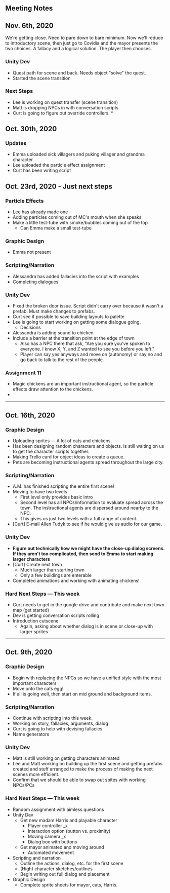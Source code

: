 ## Meeting Notes

## Nov. 6th, 2020

We're getting close. Need to pare down to bare minimum. Now we'll reduce to introductory scene, then just go to Covidia and the mayor presents the two choices. A fallacy and a logical solution. The player then chooses. 

### Unity Dev

* Quest path for scene and back. Needs object "solve" the quest. 
* Started the scene transition

### Next Steps

* Lee is working on quest transfer (scene transition)
* Matt is dropping NPCs in with conversation scripts
* Curt is going to figure out override controllers. 
  * 



## Oct. 30th, 2020

### Updates

* Emma uploaded sick villagers and puking villager and grandma character
* Lee uploaded the particle effect assignment
* Curt has been writing script

## Oct. 23rd, 2020 - Just next steps

### Particle Effects

* Lee has already made one
* Adding particles coming out of MC's mouth when she speaks
* Make a little test-tube with smoke/bubbles coming out of the top 
  * Can Emma make a small test-tube 

### Graphic Design

* Emma not present

### Scripting/Narration

* Alessandra has added fallacies into the script with examples 
* Completing dialogues

### Unity Dev

* Fixed the broken door issue. Script didn't carry over because it wasn't a prefab. Must make changes to prefabs. 
* Curt see if possible to save building layouts to palette
* Lee is going to start working on getting some dialogue going. 
  * Decisions
* Alessandra is adding sound to chicken
* Include a barrier at the transition point at the edge of town
  * Also has a NPC there that ask, "Are you sure you've spoken to everyone. I know X, Y, and Z wanted to see you before you left." 
  * Player can say yes anyways and move on (autonomy) or say no and go back to talk to the rest of the people. 

### Assignment 11 

* Magic chickens are an important instructional agent, so the particle effects draw attention to the chickens. 
* 





---



## Oct. 16th, 2020

### Graphic Design

* Uploading sprites — A lot of cats and chickens. 
* Has been designing random characters and objects. Is still waiting on us to get the character scripts together. 
* Making Trello card for object ideas to create a queue.
* Pets are becoming instructional agents spread throughout the large city.  

### Scripting/Narration

* A.M. has finished scripting the entire first scene! 
* Moving to have two levels
  * First level only provides basic intro
  * Second level has all NPCs/information to evaluate spread across the town. The instructional agents are dispersed around nearby to the NPC. 
  * This gives us just two levels with a full range of content. 
* [Curt] E-mail Allen Tudyk to see if he would give us audio for our game. 

### Unity Dev

* **Figure out technically how we might have the close-up dialog screens. If they aren't too complicated, then send to Emma to start making larger characters**
* [Curt] Create next town
  * Much larger than starting town 
  * Only a few buildings are enterable
* Completed animations and working with animating chickens! 

### Hard Next Steps — This week

* Curt needs to get in the google drive and contribute and make next town map (get started)
* Dev is getting conversation scripts rolling
* Introduction cutscene
  * Again, asking about whether dialog is in scene or close-up with larger sprites



---

## Oct. 9th, 2020 

### Graphic Design

* Begin with replacing the NPCs so we have a unified style with the most important characters
* Move onto the cats egg! 
* If all is going well, then start on mid ground and background items. 

### Scripting/Narration

* Continue with scripting into this week. 
* Working on story, fallacies, arguments, dialog
* Curt is going to help with devising fallacies
* Name generators

### Unity Dev

* Matt is still working on getting characters animated
* Lee and Matt working on building up the first scene and getting prefabs created and stuff arranged to make the process of making the next scenes more efficient.  
* Confirm that we should be able to swap out spites with working NPCs/PCs



### Hard Next Steps — This week

* Random assignment with aimless questions
* Unity Dev
  * Get new madam Harris and playable character
    * Player controller _x
    * Interaction option (button vs. proximity)
    * Moving camera _x
    * Dialog box with buttons
  * Get mayor animated and moving around
    * Automated movement
* Scripting and narration
  * Outline the actions, dialog, etc. for the first scene
  * (High) character sketches/outlines
  * Begin writing out full dialog and placement
* Graphic Design
  * Complete sprite sheets for mayor, cats, Harris. 



